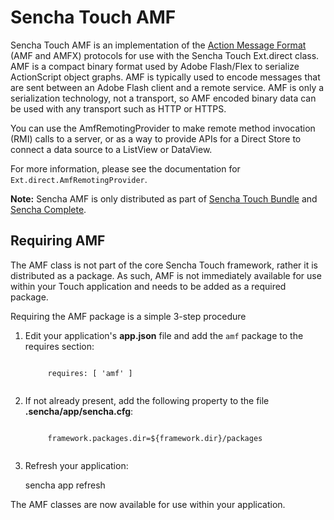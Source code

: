 # Sencha Touch AMF

Sencha Touch AMF is an implementation of the [Action Message Format](http://en.wikipedia.org/wiki/Action_Message_Format) (AMF and AMFX) protocols for use with the Sencha Touch Ext.direct class. AMF 
is a compact binary format used by Adobe Flash/Flex to serialize ActionScript
object graphs.  AMF is typically used to encode messages that are sent between
an Adobe Flash client and a remote service.  AMF is only a serialization
technology, not a transport, so AMF encoded binary data can be used with any
transport such as HTTP or HTTPS.

You can use the AmfRemotingProvider to make remote method invocation (RMI) calls 
to a server, or as a way to provide APIs for a Direct Store to connect a data 
source to a ListView or DataView.

For more information, please see the documentation for `Ext.direct.AmfRemotingProvider`.

**Note:** Sencha AMF is only distributed as part of [Sencha Touch Bundle](http://www.sencha.com/products/touch-bundle/) and [Sencha Complete](http://www.sencha.com/products/complete).

## Requiring AMF

The AMF class is not part of the core Sencha Touch framework, rather it is distributed as a package. As such, AMF is not immediately available for use within your Touch application and needs to be added as a required package. 

Requiring the AMF package is a simple 3-step procedure

1. Edit your application's **app.json** file and add the `amf` package to the requires section:

    <code>
        requires: [ 'amf' ]
    </code>

2. If not already present, add the following property to the file **.sencha/app/sencha.cfg**:
    
    <code>
        framework.packages.dir=${framework.dir}/packages
    </code>

3. Refresh your application:

    sencha app refresh 

The AMF classes are now available for use within your application.

